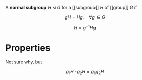 A **normal subgroup** $H \triangleleft G$ for a [[subgroup]] $H$ of [[group]] $G$ if

$$
gH = Hg,\quad \forall g \in G
$$

$$
H = g^{-1}Hg
$$

# Properties

Not sure why, but 

$$
g_1 H \cdot g_2 H = g_1 g_2 H
$$